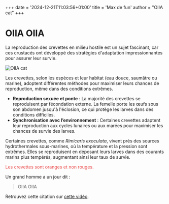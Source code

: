 +++
date = '2024-12-21T11:03:56+01:00'
title = 'Max de fun'
author = "OIIA cat"
+++

# OIIA OIIA

La reproduction des crevettes en milieu hostile est un sujet fascinant, car ces crustacés ont développé des stratégies d'adaptation impressionnantes pour assurer leur survie.

![OIIA cat](https://img.itch.zone/aW1nLzE5MjYyMTA0LnBuZw==/315x250%23cm/p93bxl.png)

Les crevettes, selon les espèces et leur habitat (eau douce, saumâtre ou marine), adoptent différentes méthodes pour maximiser leurs chances de reproduction, même dans des conditions extrêmes.

- **Reproduction sexuée et ponte** : La majorité des crevettes se reproduisent par fécondation externe. La femelle porte les œufs sous son abdomen jusqu'à l'éclosion, ce qui protège les larves dans des conditions difficiles.
- **Synchronisation avec l’environnement** : Certaines crevettes adaptent leur reproduction aux cycles lunaires ou aux marées pour maximiser les chances de survie des larves.

Certaines crevettes, comme _Rimicaris exoculata_, vivent près des sources hydrothermales sous-marines, où la température et la pression sont extrêmes. Elles se reproduisent en déposant leurs larves dans des courants marins plus tempérés, augmentant ainsi leur taux de survie.

<font color="ea4444">Les crevettes sont oranges et non rouges.</font>

Un grand homme a un jour dit : 
> OIIA OIIA

Retrouvez cette citation sur [cette vidéo](https://youtu.be/IxX_QHay02M?si=w6jHEe3ETnzieiFE).
